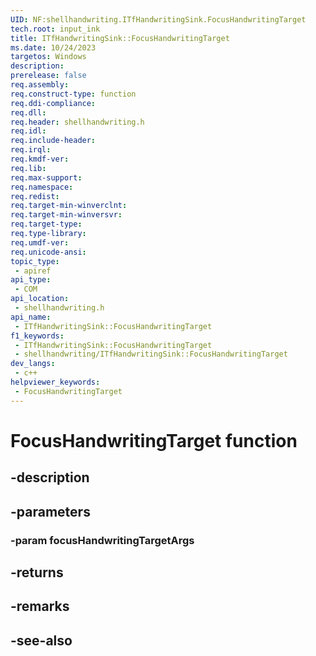 ```yaml
---
UID: NF:shellhandwriting.ITfHandwritingSink.FocusHandwritingTarget
tech.root: input_ink
title: ITfHandwritingSink::FocusHandwritingTarget
ms.date: 10/24/2023
targetos: Windows
description: 
prerelease: false
req.assembly: 
req.construct-type: function
req.ddi-compliance: 
req.dll: 
req.header: shellhandwriting.h
req.idl: 
req.include-header: 
req.irql: 
req.kmdf-ver: 
req.lib: 
req.max-support: 
req.namespace: 
req.redist: 
req.target-min-winverclnt: 
req.target-min-winversvr: 
req.target-type: 
req.type-library: 
req.umdf-ver: 
req.unicode-ansi: 
topic_type:
 - apiref
api_type:
 - COM
api_location:
 - shellhandwriting.h
api_name:
 - ITfHandwritingSink::FocusHandwritingTarget
f1_keywords:
 - ITfHandwritingSink::FocusHandwritingTarget
 - shellhandwriting/ITfHandwritingSink::FocusHandwritingTarget
dev_langs:
 - c++
helpviewer_keywords:
 - FocusHandwritingTarget
---
```


# FocusHandwritingTarget function

## -description

## -parameters

### -param focusHandwritingTargetArgs

## -returns

## -remarks

## -see-also

